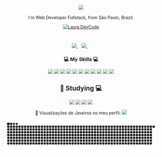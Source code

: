 <p align=center><img src="https://readme-typing-svg.herokuapp.com/?font=Fira+Code&lines=Olá+pessoal!+👋;Eu+sou+Laura+Beatriz!;ou+lauradevcode;Prazer+em+conhece-los!;🖥️💻&center=true&size=28"></p>
<p align='center'>
  I'm Web Developer Fullstack, from São Paulo, Brazil.
</p>

<p align="center">
<a href="https://github.com/lauradevcode">
<img src="https://c.tenor.com/3bTxZ4HdrysAAAAC/pixels-neon.gif" min-width="400px" max-width="400px" width="400px"  alt="Laura DevCode">

</p><br>

<p align='center'>

  <a href="https://www.linkedin.com/in/laurabeatrizlopes/">
    <img src="https://img.shields.io/badge/linkedin-%230077B5.svg?&style=for-the-badge&logo=linkedin&logoColor=white" />
  </a>&nbsp;&nbsp;

  <a href="https://www.instagram.com/lauraabeatrizsl/">
    <img src="https://img.shields.io/badge/instagram-%23E4405F.svg?&style=for-the-badge&logo=instagram&logoColor=white" />        
  </a>&nbsp;&nbsp;
  
</p>

 <h3 align='center'>
  💻 My Skills 💻
</h3>

<p align="center">
  <img src="https://img.shields.io/badge/HTML5-E34F26?style=for-the-badge&logo=html5&logoColor=white" height="25"/>
  <img src="https://img.shields.io/badge/CSS3-1572B6?style=for-the-badge&logo=css3&logoColor=white" height="25"/>
  <img src="https://img.shields.io/badge/Bootstrap-563D7C?style=for-the-badge&logo=bootstrap&logoColor=white" height="25"/>
  <img src="https://img.shields.io/badge/JavaScript-323330?style=for-the-badge&logo=javascript&logoColor=F7DF1" height="25"/>
  <img src="https://img.shields.io/badge/PHP-777BB4?style=for-the-badge&logo=php&logoColor=white" height="25"/>
  <img src="https://img.shields.io/badge/MySQL-00000F?style=for-the-badge&logo=mysql&logoColor=white" height="25"/>
  <img src="https://img.shields.io/badge/PostgreSQL-316192?style=for-the-badge&logo=postgresql&logoColor=white" height="25"/>
  <img src="https://img.shields.io/badge/Git-F05032?style=for-the-badge&logo=git&logoColor=white" height="25"/>
  <img src="https://img.shields.io/badge/Visual_Studio_Code-0078D4?style=for-the-badge&logo=visual%20studio%20code&logoColor=white" height="25"/>
  <img src="https://img.shields.io/badge/Atom-66595C?style=for-the-badge&logo=Atom&logoColor=white" height="25"/>
  <img src="https://img.shields.io/badge/Linux-FCC624?style=for-the-badge&logo=linux&logoColor=black" height="25"/>


<h2 align='center'>
📖 Studying 💻
</h2>

<p align="center">
  <img src="https://img.shields.io/badge/Vue.js-35495E?style=for-the-badge&logo=vuedotjs&logoColor=4FC08D" height="25"/>
  <img src="https://img.shields.io/badge/MongoDB-white?style=for-the-badge&logo=mongodb&logoColor=4EA94B" height="25"/>
  <img src="https://img.shields.io/badge/Python-3776AB?style=for-the-badge&logo=python&logoColor=white" height="25"/>
  <img src="https://img.shields.io/badge/Flutter-02569B?style=for-the-badge&logo=flutter&logoColor=white" height="25"/>
</p>
<p align="center">
👀 Visualizações de Javeiros no meu perfil: <img src="https://komarev.com/ghpvc/?username=lauradevcode&color=green" />
</p>


![Snake animation](https://github.com/lauradevcode/lauradevcode/blob/output/github-contribution-grid-snake.svg)

</p>
